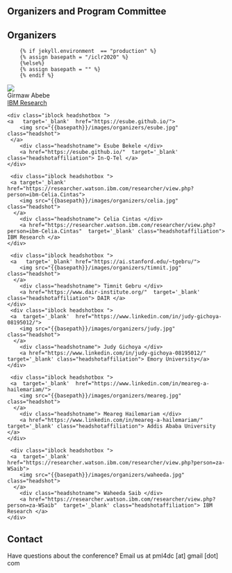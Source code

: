 

## Organizers and Program Committee

## Organizers  

        {% if jekyll.environment  == "production" %}
        {% assign basepath = "/iclr2020" %}
        {%else%}
        {% assign basepath = "" %}
        {% endif %}
       
    
<div>
    <div class="iblock headshotbox ">
     <a   target='_blank'  href="https://researcher.watson.ibm.com/researcher/view.php?person=ibm-Girmaw.Abebe.Tadesse">
       <img src="{{basepath}}/images/organizers/girmaw.jpg" class="headshot">
      </a>
        <div class="headshotname"> Girmaw Abebe </div>
        <a href="https://researcher.watson.ibm.com/researcher/view.php?person=ibm-Girmaw.Abebe.Tadesse"  target='_blank' class="headshotaffiliation"> IBM Research </a>
    </div>

    <div class="iblock headshotbox "> 
    <a   target='_blank'  href="https://esube.github.io/">
        <img src="{{basepath}}/images/organizers/esube.jpg" class="headshot">
     </a>
        <div class="headshotname"> Esube Bekele </div>
        <a href="https://esube.github.io/"  target='_blank' class="headshotaffiliation"> In-Q-Tel </a>
    </div>

     <div class="iblock headshotbox ">
     <a target='_blank'  href="https://researcher.watson.ibm.com/researcher/view.php?person=ibm-Celia.Cintas">
        <img src="{{basepath}}/images/organizers/celia.jpg" class="headshot">
      </a>
        <div class="headshotname"> Celia Cintas </div>
        <a href="https://researcher.watson.ibm.com/researcher/view.php?person=ibm-Celia.Cintas"  target='_blank' class="headshotaffiliation"> IBM Research </a>
    </div>

     <div class="iblock headshotbox ">
     <a   target='_blank' href="https://ai.stanford.edu/~tgebru/">
        <img src="{{basepath}}/images/organizers/timnit.jpg" class="headshot">
      </a>
        <div class="headshotname"> Timnit Gebru </div>
        <a href="https://www.dair-institute.org/"  target='_blank' class="headshotaffiliation"> DAIR </a>
    </div>
     <div class="iblock headshotbox "> 
     <a  target='_blank'  href="https://www.linkedin.com/in/judy-gichoya-08195012/">
        <img src="{{basepath}}/images/organizers/judy.jpg" class="headshot">
      </a>
        <div class="headshotname"> Judy Gichoya </div>
        <a href="https://www.linkedin.com/in/judy-gichoya-08195012/"  target='_blank' class="headshotaffiliation"> Emory University</a>
    </div>

     <div class="iblock headshotbox ">
     <a  target='_blank'  href="https://www.linkedin.com/in/meareg-a-hailemariam/">
        <img src="{{basepath}}/images/organizers/meareg.jpg" class="headshot">
      </a>
        <div class="headshotname"> Meareg Hailemariam </div>
        <a href="https://www.linkedin.com/in/meareg-a-hailemariam/"  target='_blank' class="headshotaffiliation"> Addis Ababa University </a>
    </div>

     <div class="iblock headshotbox ">
     <a  target='_blank'  href="https://researcher.watson.ibm.com/researcher/view.php?person=za-WSaib">
        <img src="{{basepath}}/images/organizers/waheeda.jpg" class="headshot">
      </a>
        <div class="headshotname"> Waheeda Saib </div>
        <a href="https://researcher.watson.ibm.com/researcher/view.php?person=za-WSaib"  target='_blank' class="headshotaffiliation"> IBM Research </a>
    </div>
</div>

<!--
## Program Committee

| Name          | Company/Institute |
| ------------- | ----------------- |
| Adji Bousso Dieng |Columbia University |
| Bernease Herman |University of Washington |
| Bianca Zadrozny |IBM Research |
| Bryan	Wilder  |Harvard University |
| Charles Onu |McGill University |
| Chinasa Okolo |Cornell University |
| Daniel Nkemelu |Georgia Tech |
| David Barret |Deepmind |
| Deborah Raji |University of Toronto |
| Ehi Nosakhare | |
| Elaine Nsoesie |Boston University |
| Emmanuel Johnson |University of Southern California |
| Evan Rosenman | |
| Ezinne Nwankwo |Duke University |
| Flora Tasse |Slerio |
| Geoffrey Siwo |University of Notre Dame |
| Ignatius Ezeani |Lancaster University |
| Irene	Chen |MIT |
| Jack Hessel |Cornell University |
| Jayson Salkey |TBC |
| Joshua Gardner | |
| Judy Wawira |Emory |
| Julius Adebayo |MIT |
| Kentaro Toyama | |
| Keziah Naggita | |
| Kianté Brantley |The University of Maryland College Park |
| Kris Sankaran |MILA |
| krystal Maughan |University of Vermont |
| Kush Varshney |IBM Research |
| Melissa Woghiren |University of Alberta |
| Michael Best | |
| Michael Lomnitz |IQT - Lab41 |
| Michael Melese |Addis Ababa University |
| Nenad Tomasev |Deepmind |
| Nina Lopatina |IQT - Lab41 |
| Oluwafunmilola Kesa |Warwick |
| Pablo Samuel Castro |Google |
| Paidamoyo Chapfuwa |Duke University |
| Raesetje Sefala |University of the Witwatersrand |
| Ramya Raghavendra |IBM Research |
| Ruth Fong |University of Oxford |
| Samy Bengio |Google AI |
| Sanmi Koyejo |Uinversity of Illinois|
| Sileye Ba |Dailymotion |
| Stephen Fashoto |University of Swaziland |
| Tejumade Afonja |AI Saturdays Lagos |
| Thomas Jones |In-Q-Tel |
| Victor Dibia |Cloudera Fast Forward Labs |
| Victor Silva |University Alberta |
| Vishal Sandesara |IQT - Lab41 |
| Wallace E. Lawson |NRL |
| Yoshua Bengio |MILA |
| Zanele Munyikwa |MIT Sloan School of Management |
-->
## Contact

Have questions about the conference? Email us at pml4dc [at] gmail [dot] com
